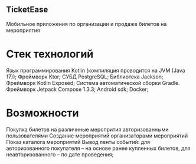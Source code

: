 ## TicketEase 
Мобильное приложения по организации и продаже билетов на мероприятия
# Стек технологий 
Язык программирования Kotlin (компиляция проводится на JVM (Java 17));
Фреймворк Ktor;
СУБД PostgreSQL;
Библиотека Jackson;
Фреймворк Kotlin Exposed;
Система автоматической сборки Gradle.
Фреймворк Jetpack Compose 1.3.3; 
Android sdk;
Docker;
# Возможности
Покупка билетов на различнные меропрития авторизованными пользователями
Создание мероприятий организаторами мероприятий
Показ каталога мероприятий
Вывод ленты событий: для авторизованного покупателя – на основе ранее купленных билетов, для неавторизованного – по дате проведения;



